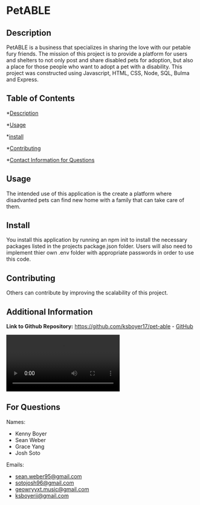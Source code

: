 # PetABLE  

 ## Description

 PetABLE is a business that specializes in sharing the love with our petable fury friends. The mission of this project is to provide a platform for users and shelters to not only post and share disabled pets for adoption, but also a place for those people who want to adopt a pet with a disability. This project was constructed using Javascript, HTML, CSS, Node, SQL, Bulma and Express.

 ## Table of Contents

 

 *[Description](#description)

 *[Usage](#usage)

 *[install](#install)

 *[Contributing](#contributing)

 *[Contact Information for Questions](#for-questions)


 ## Usage

 The intended use of this application is the create a platform where disadvanted pets can find new home with a family that can take care of them.

 ## Install

 You install this application by running an npm init to install the necessary packages listed in the projects package.json folder. Users will also need to implement thier own .env folder with appropriate passwords in order to use this code.

 ## Contributing

 Others can contribute by improving the scalability of this project.

 ## Additional Information

 **Link to Github Repository:**
https://github.com/ksboyer17/pet-able -
[GitHub](https://github.com/ksboyer17/pet-able)

![](https://cunycfsfpt012-cls3656.slack.com/files/U01KDAXL9HS/F021CHRN64C/project2-_mockup-prototype101.mov)

 ## For Questions

 Names:

 - Kenny Boyer
 - Sean Weber
 - Grace Yang
 - Josh Soto

 Emails:

 - sean.weber95@gmail.com 
 - sotojosh96@gmail.com 
 - geowryyxt.music@gmail.com 
 - ksboyerii@gmail.com




